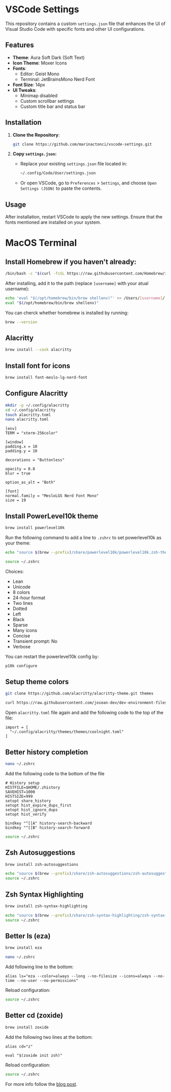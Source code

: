 # VSCode Settings

This repository contains a custom `settings.json` file that enhances the UI of Visual Studio Code with specific fonts and other UI configurations.

## Features

- **Theme**: Aura Soft Dark (Soft Text)
- **Icon Theme**: Moxer Icons
- **Fonts**:
  - Editor: Geist Mono
  - Terminal: JetBrainsMono Nerd Font
- **Font Size**: 14px
- **UI Tweaks**:
  - Minimap disabled
  - Custom scrollbar settings
  - Custom title bar and status bar

## Installation

1. **Clone the Repository**:
   ```bash
   git clone https://github.com/marinactonci/vscode-settings.git
   ```

2. **Copy `settings.json`:**
   - Replace your existing `settings.json` file located in:
     ```sh
     ~/.config/Code/User/settings.json
     ```
   - Or open VSCode, go to `Preferences` > `Settings`, and choose `Open Settings (JSON)` to paste the contents.
  
## Usage

After installation, restart VSCode to apply the new settings. Ensure that the fonts mentioned are installed on your system.


# MacOS Terminal 

## Install Homebrew if you haven't already:

```bash
/bin/bash -c "$(curl -fsSL https://raw.githubusercontent.com/Homebrew/install/HEAD/install.sh)"
```

After installing, add it to the path (replace `[username]` with your atual username):

```bash
echo 'eval "$(/opt/homebrew/bin/brew shellenv)"' >> /Users/[username]/.zprofile
eval "$(/opt/homebrew/bin/brew shellenv)"
```

You can cherck whether homebrew is installed by running:

```bash
brew --version
```

## Alacritty

```bash
brew install --cask alacritty
```

## Install font for icons

```bash
brew install font-meslo-lg-nerd-font
```

## Configure Alacritty

```bash
mkdir -p ~/.config/alacritty
cd ~/.config/alacritty
touch alacritty.toml
nano alacritty.toml
```

```
[env]
TERM = "xterm-256color"

[window]
padding.x = 10
padding.y = 10

decorations = "Buttonless"

opacity = 0.8
blur = true

option_as_alt = "Both"

[font]
normal.family = "MesloLGS Nerd Font Mono"
size = 19
```

## Install PowerLevel10k theme

```bash
brew install powerlevel10k
```

Run the following command to add a line to `.zshrc` to set powerlevel10k as your theme:

```bash
echo "source $(brew --prefix)/share/powerlevel10k/powerlevel10k.zsh-theme" >>~/.zshrc

source ~/.zshrc
```

Choices:
- Lean
- Unicode
- 8 colors
- 24-hour format
- Two lines
- Dotted
- Left
- Black
- Sparse
- Many icons
- Concise
- Transient prompt: No
- Verbose

You can restart the powerlevel10k config by:
```bash
p10k configure
```

## Setup theme colors

```bash
git clone https://github.com/alacritty/alacritty-theme.git themes

curl https://raw.githubusercontent.com/josean-dev/dev-environment-files/main/.config/alacritty/themes/themes/coolnight.toml --output ~/.config/alacritty/themes/themes/coolnight.toml
```

Open `alacritty.toml` file again and add the following code to the top of the file:

```
import = [
  "~/.config/alacritty/themes/themes/coolnight.toml"
]
```

## Better history completion

```bash
nano ~/.zshrc
```

Add the following code to the bottom of the file
```
# History setup
HISTFILE=$HOME/.zhistory
SAVEHIST=1000
HISTSIZE=999
setopt share_history
setopt hist_expire_dups_first
setopt hist_ignore_dups
setopt hist_verify

bindkey "^[[A" history-search-backward
bindkey "^[[B" history-search-forward
```

```bash
source ~/.zshrc
```

## Zsh Autosuggestions

```bash
brew install zsh-autosuggestions

echo "source $(brew --prefix)/share/zsh-autosuggestions/zsh-autosuggestions.zsh" >> ~/.zshrc
source ~/.zshrc
```

## Zsh Syntax Highlighting

```bash
brew install zsh-syntax-highlighting

echo "source $(brew --prefix)/share/zsh-syntax-highlighting/zsh-syntax-highlighting.zsh" >> ~/.zshrc
source ~/.zshrc
```

## Better ls (eza)

```bash
brew install eza

nano ~/.zshrc
```

Add following line to the bottom:

```
alias ls="eza --color=always --long --no-filesize --icons=always --no-time --no-user --no-permissions"
```

Reload configuration:

```bash
source ~/.zshrc
```

## Better cd (zoxide)

```bash
brew install zoxide
```

Add the following two lines at the bottom:

```
alias cd="z"

eval "$(zoxide init zsh)"
```

Reload configuration:

```bash
source ~/.zshrc
```

For more info follow the [blog post](https://www.josean.com/posts/how-to-setup-alacritty-terminal).
